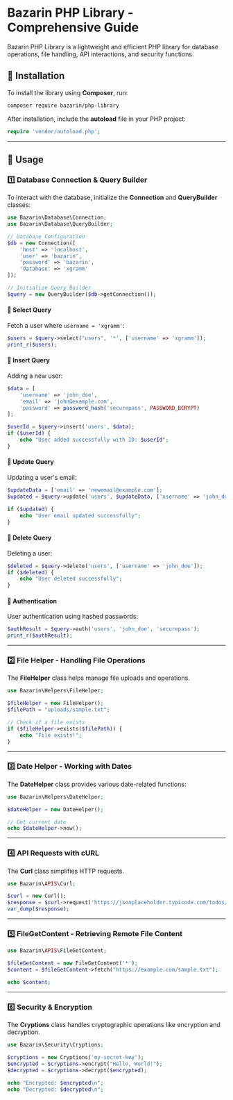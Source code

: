 # Bazarin PHP Library - Comprehensive Guide

Bazarin PHP Library is a lightweight and efficient PHP library for database operations, file handling, API interactions, and security functions.

## 📌 Installation
To install the library using **Composer**, run:

```sh
composer require bazarin/php-library
```

After installation, include the **autoload** file in your PHP project:

```php
require 'vendor/autoload.php';
```

---

## 🚀 Usage

### 1️⃣ Database Connection & Query Builder
To interact with the database, initialize the **Connection** and **QueryBuilder** classes:

```php
use Bazarin\Database\Connection;
use Bazarin\Database\QueryBuilder;

// Database Configuration
$db = new Connection([
    'host' => 'localhost',
    'user' => 'bazarin',
    'password' => 'bazarin',
    'database' => 'xgramm'
]);

// Initialize Query Builder
$query = new QueryBuilder($db->getConnection());
```

#### 🔹 Select Query
Fetch a user where `username = 'xgramm'`:

```php
$users = $query->select("users", '*', ['username' => 'xgramm']);
print_r($users);
```

#### 🔹 Insert Query
Adding a new user:

```php
$data = [
    'username' => 'john_doe',
    'email' => 'john@example.com',
    'password' => password_hash('securepass', PASSWORD_BCRYPT)
];

$userId = $query->insert('users', $data);
if ($userId) {
    echo "User added successfully with ID: $userId";
}
```

#### 🔹 Update Query
Updating a user's email:

```php
$updateData = ['email' => 'newemail@example.com'];
$updated = $query->update('users', $updateData, ['username' => 'john_doe']);

if ($updated) {
    echo "User email updated successfully";
}
```

#### 🔹 Delete Query
Deleting a user:

```php
$deleted = $query->delete('users', ['username' => 'john_doe']);
if ($deleted) {
    echo "User deleted successfully";
}
```

#### 🔹 Authentication
User authentication using hashed passwords:

```php
$authResult = $query->auth('users', 'john_doe', 'securepass');
print_r($authResult);
```

---

### 2️⃣ File Helper - Handling File Operations
The **FileHelper** class helps manage file uploads and operations.

```php
use Bazarin\Helpers\FileHelper;

$fileHelper = new FileHelper();
$filePath = "uploads/sample.txt";

// Check if a file exists
if ($fileHelper->exists($filePath)) {
    echo "File exists!";
}
```

---

### 3️⃣ Date Helper - Working with Dates
The **DateHelper** class provides various date-related functions:

```php
use Bazarin\Helpers\DateHelper;

$dateHelper = new DateHelper();

// Get current date
echo $dateHelper->now();
```

---

### 4️⃣ API Requests with cURL
The **Curl** class simplifies HTTP requests.

```php
use Bazarin\APIS\Curl;

$curl = new Curl();
$response = $curl->request('https://jsonplaceholder.typicode.com/todos/1', 'GET');
var_dump($response);
```

---

### 5️⃣ FileGetContent - Retrieving Remote File Content

```php
use Bazarin\APIS\FileGetContent;

$fileGetContent = new FileGetContent('*');
$content = $fileGetContent->fetch("https://example.com/sample.txt");

echo $content;
```

---

### 6️⃣ Security & Encryption

The **Cryptions** class handles cryptographic operations like encryption and decryption.

```php
use Bazarin\Security\Cryptions;

$cryptions = new Cryptions('my-secret-key');
$encrypted = $cryptions->encrypt("Hello, World!");
$decrypted = $cryptions->decrypt($encrypted);

echo "Encrypted: $encrypted\n";
echo "Decrypted: $decrypted\n";
```

